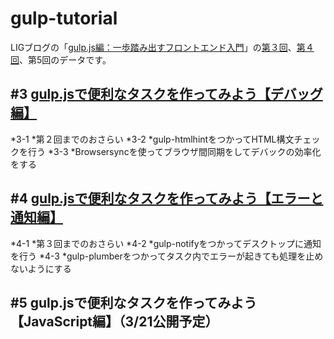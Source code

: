 # gulp-tutorial
LIGブログの「[gulp.js編：一歩踏み出すフロントエンド入門](http://liginc.co.jp/series/gulpbasic)」の[第３回](http://liginc.co.jp/250164)、[第４回](http://liginc.co.jp/252645)、第5回のデータです。  

## #3 [gulp.jsで便利なタスクを作ってみよう【デバッグ編】](http://liginc.co.jp/250164)

*3-1
  *第２回までのおさらい
*3-2
  *gulp-htmlhintをつかってHTML構文チェックを行う
*3-3
  *Browsersyncを使ってブラウザ間同期をしてデバックの効率化をする
  

## #4 [gulp.jsで便利なタスクを作ってみよう【エラーと通知編】](http://liginc.co.jp/252645)
*4-1
  *第３回までのおさらい
*4-2
  *gulp-notifyをつかってデスクトップに通知を行う
*4-3
  *gulp-plumberをつかってタスク内でエラーが起きても処理を止めないようにする

## #5 gulp.jsで便利なタスクを作ってみよう【JavaScript編】（3/21公開予定）
